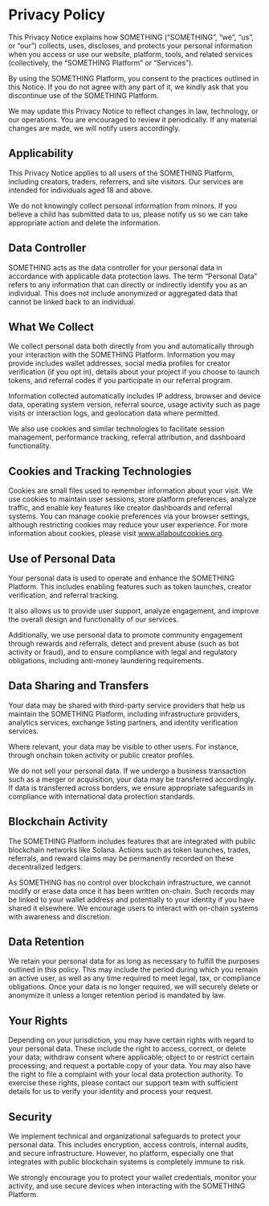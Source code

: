 # Privacy Policy

This Privacy Notice explains how SOMETHING (“SOMETHING”, “we”, “us”, or “our”) collects, uses, discloses, and protects your personal information when you access or use our website, platform, tools, and related services (collectively, the “SOMETHING Platform” or “Services”).

By using the SOMETHING Platform, you consent to the practices outlined in this Notice. If you do not agree with any part of it, we kindly ask that you discontinue use of the SOMETHING Platform.

We may update this Privacy Notice to reflect changes in law, technology, or our operations. You are encouraged to review it periodically. If any material changes are made, we will notify users accordingly.

## Applicability

This Privacy Notice applies to all users of the SOMETHING Platform, including creators, traders, referrers, and site visitors. Our services are intended for individuals aged 18 and above.

We do not knowingly collect personal information from minors. If you believe a child has submitted data to us, please notify us so we can take appropriate action and delete the information.

## Data Controller

SOMETHING acts as the data controller for your personal data in accordance with applicable data protection laws. The term “Personal Data” refers to any information that can directly or indirectly identify you as an individual. This does not include anonymized or aggregated data that cannot be linked back to an individual.

## What We Collect

We collect personal data both directly from you and automatically through your interaction with the SOMETHING Platform. Information you may provide includes wallet addresses, social media profiles for creator verification (if you opt in), details about your project if you choose to launch tokens, and referral codes if you participate in our referral program.

Information collected automatically includes IP address, browser and device data, operating system version, referral source, usage activity such as page visits or interaction logs, and geolocation data where permitted.

We also use cookies and similar technologies to facilitate session management, performance tracking, referral attribution, and dashboard functionality.

## Cookies and Tracking Technologies

Cookies are small files used to remember information about your visit. We use cookies to maintain user sessions, store platform preferences, analyze traffic, and enable key features like creator dashboards and referral systems. You can manage cookie preferences via your browser settings, although restricting cookies may reduce your user experience. For more information about cookies, please visit www.allaboutcookies.org.

## Use of Personal Data

Your personal data is used to operate and enhance the SOMETHING Platform. This includes enabling features such as token launches, creator verification, and referral tracking.

It also allows us to provide user support, analyze engagement, and improve the overall design and functionality of our services.

Additionally, we use personal data to promote community engagement through rewards and referrals, detect and prevent abuse (such as bot activity or fraud), and to ensure compliance with legal and regulatory obligations, including anti-money laundering requirements.

## Data Sharing and Transfers

Your data may be shared with third-party service providers that help us maintain the SOMETHING Platform, including infrastructure providers, analytics services, exchange listing partners, and identity verification services.

Where relevant, your data may be visible to other users. For instance, through onchain token activity or public creator profiles.

We do not sell your personal data. If we undergo a business transaction such as a merger or acquisition, your data may be transferred accordingly. If data is transferred across borders, we ensure appropriate safeguards in compliance with international data protection standards.

## Blockchain Activity

The SOMETHING Platform includes features that are integrated with public blockchain networks like Solana. Actions such as token launches, trades, referrals, and reward claims may be permanently recorded on these decentralized ledgers.

As SOMETHING has no control over blockchain infrastructure, we cannot modify or erase data once it has been written on-chain. Such records may be linked to your wallet address and potentially to your identity if you have shared it elsewhere. We encourage users to interact with on-chain systems with awareness and discretion.

## Data Retention

We retain your personal data for as long as necessary to fulfill the purposes outlined in this policy. This may include the period during which you remain an active user, as well as any time required to meet legal, tax, or compliance obligations. Once your data is no longer required, we will securely delete or anonymize it unless a longer retention period is mandated by law.

## Your Rights

Depending on your jurisdiction, you may have certain rights with regard to your personal data. These include the right to access, correct, or delete your data; withdraw consent where applicable; object to or restrict certain processing; and request a portable copy of your data. You may also have the right to file a complaint with your local data protection authority. To exercise these rights, please contact our support team with sufficient details for us to verify your identity and process your request.

## Security

We implement technical and organizational safeguards to protect your personal data. This includes encryption, access controls, internal audits, and secure infrastructure. However, no platform, especially one that integrates with public blockchain systems is completely immune to risk.

We strongly encourage you to protect your wallet credentials, monitor your activity, and use secure devices when interacting with the SOMETHING Platform.

